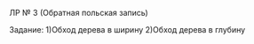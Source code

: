 ЛР № 3 (Обратная польская запись)

Задание:
    1)Обход дерева в ширину
    2)Обход дерева в глубину
